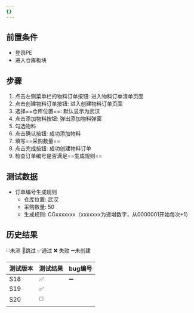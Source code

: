 ```yaml
---
{}
---
```



## 前置条件

- 登录PE
- 进入仓库板块

## 步骤

1. 点击左侧菜单栏的物料订单按钮: 进入物料订单清单页面
2. 点击创建物料订单按钮: 进入创建物料订单页面
3. 选择==仓库位置==: 默认显示为武汉
4. 点击添加物料按钮: 弹出添加物料弹窗
5. 勾选物料
6. 点击确认按钮: 成功添加物料
7. 填写==采购数量== 
8. 点击完成按钮: 成功创建物料订单
9. 检查订单编号是否满足==生成规则==

## 测试数据

- 订单编号生成规则
	- 仓库位置: 武汉
	- 采购数量: 50
	- 生成规则: CGxxxxxxx（xxxxxxx为递增数字，从0000001开始每次+1）

## 历史结果
 ◻️未测    🚫跳过     ✅通过    ❌ 失败    ➖未创建
 
| 测试版本 | 测试结果 | bug编号 |
| ---- | ---- | ---- |
| S18 | ✅ | ➖ |
| S19 | ✅ |  |
| S20 | ◻️ |  |
